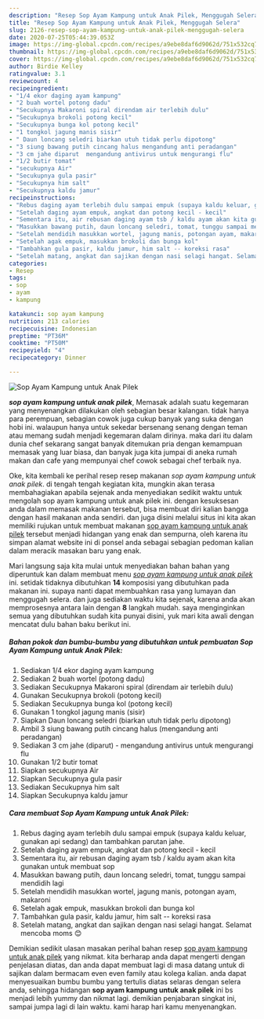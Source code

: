 ```yaml
---
description: "Resep Sop Ayam Kampung untuk Anak Pilek, Menggugah Selera"
title: "Resep Sop Ayam Kampung untuk Anak Pilek, Menggugah Selera"
slug: 2126-resep-sop-ayam-kampung-untuk-anak-pilek-menggugah-selera
date: 2020-07-25T05:44:39.053Z
image: https://img-global.cpcdn.com/recipes/a9ebe8daf6d9062d/751x532cq70/sop-ayam-kampung-untuk-anak-pilek-foto-resep-utama.jpg
thumbnail: https://img-global.cpcdn.com/recipes/a9ebe8daf6d9062d/751x532cq70/sop-ayam-kampung-untuk-anak-pilek-foto-resep-utama.jpg
cover: https://img-global.cpcdn.com/recipes/a9ebe8daf6d9062d/751x532cq70/sop-ayam-kampung-untuk-anak-pilek-foto-resep-utama.jpg
author: Birdie Kelley
ratingvalue: 3.1
reviewcount: 4
recipeingredient:
- "1/4 ekor daging ayam kampung"
- "2 buah wortel potong dadu"
- "Secukupnya Makaroni spiral direndam air terlebih dulu"
- "Secukupnya brokoli potong kecil"
- "Secukupnya bunga kol potong kecil"
- "1 tongkol jagung manis sisir"
- " Daun loncang seledri biarkan utuh tidak perlu dipotong"
- "3 siung bawang putih cincang halus mengandung anti peradangan"
- "3 cm jahe diparut  mengandung antivirus untuk mengurangi flu"
- "1/2 butir tomat"
- "secukupnya Air"
- "Secukupnya gula pasir"
- "Secukupnya him salt"
- "Secukupnya kaldu jamur"
recipeinstructions:
- "Rebus daging ayam terlebih dulu sampai empuk (supaya kaldu keluar, gunakan api sedang) dan tambahkan parutan jahe."
- "Setelah daging ayam empuk, angkat dan potong kecil - kecil"
- "Sementara itu, air rebusan daging ayam tsb / kaldu ayam akan kita gunakan untuk membuat sop"
- "Masukkan bawang putih, daun loncang seledri, tomat, tunggu sampai mendidih lagi"
- "Setelah mendidih masukkan wortel, jagung manis, potongan ayam, makaroni"
- "Setelah agak empuk, masukkan brokoli dan bunga kol"
- "Tambahkan gula pasir, kaldu jamur, him salt -- koreksi rasa"
- "Setelah matang, angkat dan sajikan dengan nasi selagi hangat. Selamat mencoba moms 😊"
categories:
- Resep
tags:
- sop
- ayam
- kampung

katakunci: sop ayam kampung 
nutrition: 213 calories
recipecuisine: Indonesian
preptime: "PT36M"
cooktime: "PT50M"
recipeyield: "4"
recipecategory: Dinner

---
```



![Sop Ayam Kampung untuk Anak Pilek](https://img-global.cpcdn.com/recipes/a9ebe8daf6d9062d/751x532cq70/sop-ayam-kampung-untuk-anak-pilek-foto-resep-utama.jpg)

<b><i>sop ayam kampung untuk anak pilek</i></b>, Memasak adalah suatu kegemaran yang menyenangkan dilakukan oleh sebagian besar kalangan. tidak hanya para perempuan, sebagian cowok juga cukup banyak yang suka dengan hobi ini. walaupun hanya untuk sekedar bersenang senang dengan teman atau memang sudah menjadi kegemaran dalam dirinya. maka dari itu dalam dunia chef sekarang sangat banyak ditemukan pria dengan kemampuan memasak yang luar biasa, dan banyak juga kita jumpai di aneka rumah makan dan cafe yang mempunyai chef cowok sebagai chef terbaik nya.

Oke, kita kembali ke perihal resep resep makanan <i>sop ayam kampung untuk anak pilek</i>. di tengah tengah kegiatan kita, mungkin akan terasa membahagiakan apabila sejenak anda menyediakan sedikit waktu untuk mengolah sop ayam kampung untuk anak pilek ini. dengan kesuksesan anda dalam memasak makanan tersebut, bisa membuat diri kalian bangga dengan hasil makanan anda sendiri. dan juga disini melalui situs ini kita akan memiliki rujukan untuk membuat makanan <u>sop ayam kampung untuk anak pilek</u> tersebut menjadi hidangan yang enak dan sempurna, oleh karena itu simpan alamat website ini di ponsel anda sebagai sebagian pedoman kalian dalam meracik masakan baru yang enak.




Mari langsung saja kita mulai untuk menyediakan bahan bahan yang diperuntuk kan dalam membuat menu <u><i>sop ayam kampung untuk anak pilek</i></u> ini. setidak tidaknya dibutuhkan <b>14</b> komposisi yang dibutuhkan pada makanan ini. supaya nanti dapat membuahkan rasa yang lumayan dan menggugah selera. dan juga sediakan waktu kita sejenak, karena anda akan memprosesnya antara lain dengan <b>8</b> langkah mudah. saya menginginkan semua yang dibutuhkan sudah kita punyai disini, yuk mari kita awali dengan mencatat dulu bahan baku berikut ini.

<!--inarticleads1-->

##### Bahan pokok dan bumbu-bumbu yang dibutuhkan untuk pembuatan Sop Ayam Kampung untuk Anak Pilek:

1. Sediakan 1/4 ekor daging ayam kampung
1. Sediakan 2 buah wortel (potong dadu)
1. Sediakan Secukupnya Makaroni spiral (direndam air terlebih dulu)
1. Gunakan Secukupnya brokoli (potong kecil)
1. Sediakan Secukupnya bunga kol (potong kecil)
1. Gunakan 1 tongkol jagung manis (sisir)
1. Siapkan  Daun loncang seledri (biarkan utuh tidak perlu dipotong)
1. Ambil 3 siung bawang putih cincang halus (mengandung anti peradangan)
1. Sediakan 3 cm jahe (diparut) - mengandung antivirus untuk mengurangi flu
1. Gunakan 1/2 butir tomat
1. Siapkan secukupnya Air
1. Siapkan Secukupnya gula pasir
1. Sediakan Secukupnya him salt
1. Siapkan Secukupnya kaldu jamur




<!--inarticleads2-->

##### Cara membuat Sop Ayam Kampung untuk Anak Pilek:

1. Rebus daging ayam terlebih dulu sampai empuk (supaya kaldu keluar, gunakan api sedang) dan tambahkan parutan jahe.
1. Setelah daging ayam empuk, angkat dan potong kecil - kecil
1. Sementara itu, air rebusan daging ayam tsb / kaldu ayam akan kita gunakan untuk membuat sop
1. Masukkan bawang putih, daun loncang seledri, tomat, tunggu sampai mendidih lagi
1. Setelah mendidih masukkan wortel, jagung manis, potongan ayam, makaroni
1. Setelah agak empuk, masukkan brokoli dan bunga kol
1. Tambahkan gula pasir, kaldu jamur, him salt -- koreksi rasa
1. Setelah matang, angkat dan sajikan dengan nasi selagi hangat. Selamat mencoba moms 😊




Demikian sedikit ulasan masakan perihal bahan resep <u>sop ayam kampung untuk anak pilek</u> yang nikmat. kita berharap anda dapat mengerti dengan penjelasan diatas, dan anda dapat membuat lagi di masa datang untuk di sajikan dalam bermacam even even family atau kolega kalian. anda dapat menyesuaikan bumbu bumbu yang tertulis diatas selaras dengan selera anda, sehingga hidangan <b>sop ayam kampung untuk anak pilek</b> ini bs menjadi lebih yummy dan nikmat lagi. demikian penjabaran singkat ini, sampai jumpa lagi di lain waktu. kami harap hari kamu menyenangkan.
